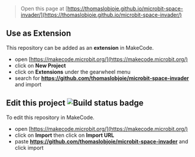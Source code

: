 
> Open this page at [https://thomaslobjoie.github.io/microbit-space-invader/](https://thomaslobjoie.github.io/microbit-space-invader/)

## Use as Extension

This repository can be added as an **extension** in MakeCode.

* open [https://makecode.microbit.org/](https://makecode.microbit.org/)
* click on **New Project**
* click on **Extensions** under the gearwheel menu
* search for **https://github.com/thomaslobjoie/microbit-space-invader** and import

## Edit this project ![Build status badge](https://github.com/thomaslobjoie/microbit-space-invader/workflows/MakeCode/badge.svg)

To edit this repository in MakeCode.

* open [https://makecode.microbit.org/](https://makecode.microbit.org/)
* click on **Import** then click on **Import URL**
* paste **https://github.com/thomaslobjoie/microbit-space-invader** and click import
